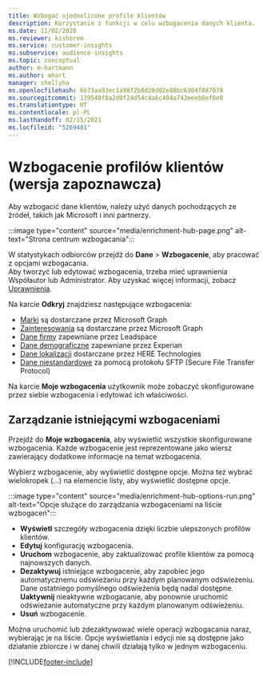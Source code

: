 ```yaml
---
title: Wzbogać ujednolicone profile klientów
description: Korzystanie z funkcji w celu wzbogacenia danych klienta.
ms.date: 11/02/2020
ms.reviewer: kishorem
ms.service: customer-insights
ms.subservice: audience-insights
ms.topic: conceptual
author: m-hartmann
ms.author: mhart
manager: shellyha
ms.openlocfilehash: 6b73aa93ec1a98f2b8d20d02e88bc6304f887078
ms.sourcegitcommit: 139548f8a2d0f24d54c4a6c404a743eeeb8ef8e0
ms.translationtype: HT
ms.contentlocale: pl-PL
ms.lasthandoff: 02/15/2021
ms.locfileid: "5269481"
---
```

# <a name="enrichment-for-customer-profiles-preview"></a>Wzbogacenie profilów klientów (wersja zapoznawcza)

Aby wzbogacić dane klientów, należy użyć danych pochodzących ze źródeł, takich jak Microsoft i inni partnerzy.

:::image type="content" source="media/enrichment-hub-page.png" alt-text="Strona centrum wzbogacania":::

W statystykach odbiorców przejdź do **Dane** > **Wzbogacenie**, aby pracować z opcjami wzbogacania.    
Aby tworzyć lub edytować wzbogacenia, trzeba mieć uprawnienia Współautor lub Administrator. Aby uzyskać więcej informacji, zobacz [Uprawnienia](permissions.md).

Na karcie **Odkryj** znajdziesz następujące wzbogacenia:

- [Marki](enrichment-microsoft-graph.md) są dostarczane przez Microsoft Graph
- [Zainteresowania](enrichment-microsoft-graph.md) są dostarczane przez Microsoft Graph
- [Dane firmy](enrichment-leadspace.md) zapewniane przez Leadspace
- [Dane demograficzne](enrichment-experian.md) zapewniane przez Experian
- [Dane lokalizacji](enrichment-here.md) dostarczane przez HERE Technologies
- [Dane niestandardowe](enrichment-SFTP-custom-import.md) za pomocą protokołu SFTP (Secure File Transfer Protocol)

Na karcie **Moje wzbogacenia** użytkownik może zobaczyć skonfigurowane przez siebie wzbogacenia i edytować ich właściwości.

## <a name="manage-existing-enrichments"></a>Zarządzanie istniejącymi wzbogaceniami

Przejdź do **Moje wzbogacenia**, aby wyświetlić wszystkie skonfigurowane wzbogacenia. Każde wzbogacenie jest reprezentowane jako wiersz zawierający dodatkowe informacje na temat wzbogacenia.

Wybierz wzbogacenie, aby wyświetlić dostępne opcje. Można też wybrać wielokropek (...) na elemencie listy, aby wyświetlić dostępne opcje.

:::image type="content" source="media/enrichment-hub-options-run.png" alt-text="Opcje służące do zarządzania wzbogaceniami na liście wzbogaceń":::

- **Wyświetl** szczegóły wzbogacenia dzięki liczbie ulepszonych profilów klientów.
- **Edytuj** konfigurację wzbogacenia.
- **Uruchom** wzbogacenie, aby zaktualizować profile klientów za pomocą najnowszych danych.
- **Dezaktywuj** istniejące wzbogacenie, aby zapobiec jego automatycznemu odświeżaniu przy każdym planowanym odświeżeniu. Dane ostatniego pomyślnego odświeżenia będą nadal dostępne. **Uaktywnij** nieaktywne wzbogacanie, aby ponownie uruchomić odświeżanie automatyczne przy każdym planowanym odświeżeniu.
- **Usuń** wzbogacenie.

Można uruchomić lub zdezaktywować wiele operacji wzbogacania naraz, wybierając je na liście. Opcje wyświetlania i edycji nie są dostępne jako działanie zbiorcze i w danej chwili działają tylko w jednym wzbogaceniu.


[!INCLUDE[footer-include](../includes/footer-banner.md)]